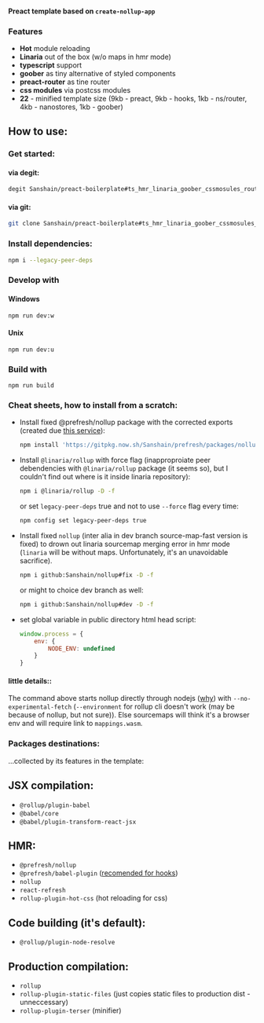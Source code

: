 
#### Preact template based on `create-nollup-app`

### Features


- **Hot** module reloading
- **Linaria** out of the box (w/o maps in hmr mode)
- **typescript** support
- **goober** as tiny alternative of styled components
- **preact-router** as tine router
- **css modules** via postcss modules
- **22** - minified template size (9kb - preact, 9kb - hooks, 1kb - ns/router, 4kb - nanostores, 1kb - goober)


## How to use: 

### Get started:

#### via degit:

```sh
degit Sanshain/preact-boilerplate#ts_hmr_linaria_goober_cssmosules_routes
```

#### via git: 

```sh
git clone Sanshain/preact-boilerplate#ts_hmr_linaria_goober_cssmosules_routes && cd preact-boilerplate && rm -r .git && git init
```

### Install dependencies: 

```sh
npm i --legacy-peer-deps
```

### Develop with

#### Windows

```
npm run dev:w
```

#### Unix

```
npm run dev:u
```

### Build with
```
npm run build
```


### Cheat sheets, how to install from a scratch:


- Install fixed @prefresh/nollup package with the corrected exports (created due [this service](https://gitpkg.vercel.app/about)):

    ```sh
    npm install 'https://gitpkg.now.sh/Sanshain/prefresh/packages/nollup?main' -D
    ```

- Install `@linaria/rollup` with force flag (inapproproiate peer debendencies with `@linaria/rollup` package (it seems so), but I couldn't find out where is it inside linaria repository):

    ```sh
    npm i @linaria/rollup -D -f
    ```

    or set `legacy-peer-deps` true and not to use `--force` flag every time:

    ```sh
    npm config set legacy-peer-deps true
    ```

- Install fixed `nollup` (inter alia in dev branch source-map-fast version is fixed) to drown out linaria sourcemap merging error in hmr mode (`linaria` will be without maps. Unfortunately, it's an unavoidable sacrifice). 

    ```sh
    npm i github:Sanshain/nollup#fix -D -f    
    ```
    or might to choice dev branch  as well: 
    ```sh
    npm i github:Sanshain/nollup#dev -D -f    
    ```    

- set global variable in public directory html head script: 

    ```js
    window.process = {
        env: {
            NODE_ENV: undefined
        }
    }    
    ```



#### little details::

The command above starts nollup directly through nodejs ([why](https://github.com/nodejs/node/issues/45580)) with `--no-experimental-fetch` (`--environment` for rollup cli doesn't work (may be because of nollup, but not sure)). Else sourcemaps will think it's a browser env and will require link to `mappings.wasm`.



### Packages destinations: 

...collected by its features in the template:

## JSX compilation: 

- `@rollup/plugin-babel`
- `@babel/core`
- `@babel/plugin-transform-react-jsx`

## HMR:

- `@prefresh/nollup`
- `@prefresh/babel-plugin` ([recomended for hooks](https://github.com/Sanshain/prefresh/tree/main/packages/nollup#using-hooks))
- `nollup`
- `react-refresh`
- `rollup-plugin-hot-css` (hot reloading for css)


## Code building (it's default): 

- `@rollup/plugin-node-resolve`

## Production compilation: 

- `rollup`
- `rollup-plugin-static-files` (just copies static files to production dist - unneccessary)
- `rollup-plugin-terser` (minifier)
